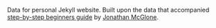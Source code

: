 Data for personal Jekyll website. Built upon the data that accompanied [step-by-step beginners guide](http://jmcglone.com/guides/github-pages) by [Jonathan McGlone](http://jmcglone.com).